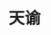 ---
title: 天谕
type: "gallery"
layout: "gallery"
img: https://cdn.jsdelivr.net/gh/shaoshaossm/images/%E5%A4%A9%E8%B0%95/4.jpg
---